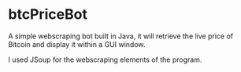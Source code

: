 # btcPriceBot

A simple webscraping bot built in Java, it will retrieve the live price of Bitcoin and display it within a GUI window.

I used JSoup for the webscraping elements of the program.
